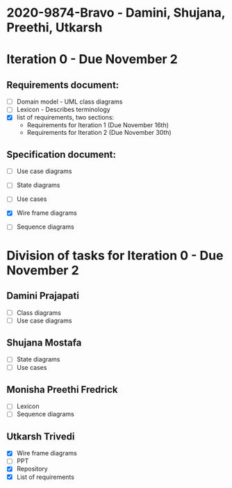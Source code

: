 # 2020-9874-Bravo - Damini, Shujana, Preethi, Utkarsh

# Iteration 0 - Due November 2

## Requirements document:
  - [ ] Domain model - UML class diagrams
  - [ ] Lexicon - Describes terminology
  - [x] list of requirements, two sections:
    - Requirements for Iteration 1 (Due November 16th)
    - Requirements for Iteration 2 (Due November 30th)

## Specification document:
  - [ ] Use case diagrams
  - [ ] State diagrams
  - [ ] Use cases
  - [x] Wire frame diagrams
  - [ ] Sequence diagrams


# Division of tasks for Iteration 0 - Due November 2  

## Damini Prajapati
 - [ ] Class diagrams
 - [ ] Use case diagrams

## Shujana Mostafa
  - [ ] State diagrams
  - [ ] Use cases

## Monisha Preethi Fredrick
  - [ ] Lexicon
  - [ ] Sequence diagrams

## Utkarsh Trivedi
  - [x] Wire frame diagrams
  - [ ] PPT
  - [x] Repository
  - [x] List of requirements
